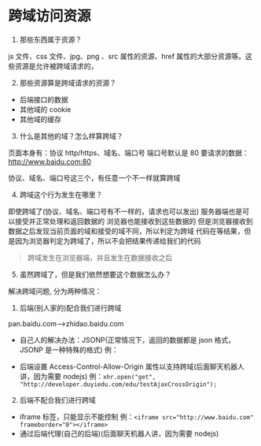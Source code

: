 # 跨域访问资源

1. 那些东西属于资源？

js 文件、css 文件、jpg、png 、src 属性的资源、href 属性的大部分资源等。这些资源是允许被跨域请求的，

2. 那些资源算是跨域请求的资源？

- 后端接口的数据
- 其他域的 cookie
- 其他域的缓存

3. 什么是其他的域？怎么样算跨域？

页面本身有：协议 http/https、域名、端口号
端口号默认是 80
要请求的数据：http://www.baidu.com:80

协议、域名、端口号这三个，有任意一个不一样就算跨域

4. 跨域这个行为发生在哪里？

即使跨域了(协议、域名、端口号有不一样的，请求也可以发出)
服务器端也是可以接受并正常处理和返回数据的
浏览器也能接收到这些数据的
但是浏览器接收到数据之后发现当前页面的域和接受的域不同，所以判定为跨域
代码在等结果，但是因为浏览器判定为跨域了，所以不会把结果传递给我们的代码

> 跨域发生在浏览器端，并且发生在数据接收之后

5. 虽然跨域了，但是我们依然想要这个数据怎么办？

解决跨域问题, 分为两种情况：

1. 后端(别人家的)配合我们进行跨域

pan.baidu.com-->zhidao.baidu.com

- 自己人的解决办法：JSONP(正常情况下，返回的数据都是 json 格式，JSONP 是一种特殊的格式)
  例：

- 后端设置 Access-Control-Allow-Origin 属性以支持跨域(后面聊天机器人讲，因为需要 nodejs)
  例：`xhr.open("get", "http://developer.duyiedu.com/edu/testAjaxCrossOrigin");`

2. 后端不配合我们进行跨域

- iframe 标签，只能显示不能控制
  例：`<iframe src="http://www.baidu.com" frameborder="0"></iframe>`
- 通过后端代理(自己的后端)(后面聊天机器人讲，因为需要 nodejs)
